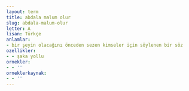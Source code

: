 ```yaml
---
layout: term
title: abdala malum olur
slug: abdala-malum-olur
letter: A
lisan: Türkçe
anlamlar:
- bir şeyin olacağını önceden sezen kimseler için söylenen bir söz
ozellikler:
- - şaka yollu
ornekler:
- - ''
orneklerkaynak:
- - ''
---
```

